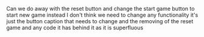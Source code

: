 Can we do away with the reset button and change the start game button to start new game instead I don't think we need to change any functionality it's just the button caption that needs to change and the removing of the reset game and any code it has behind it as it is superfluous